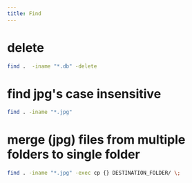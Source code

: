 ```yaml
---
title: Find
---
```


# delete
```bash
find .  -iname "*.db" -delete
```

# find jpg's case insensitive
```bash
find . -iname "*.jpg"
```

# merge (jpg) files from multiple folders to single folder
```bash
find . -iname "*.jpg" -exec cp {} DESTINATION_FOLDER/ \;
```

